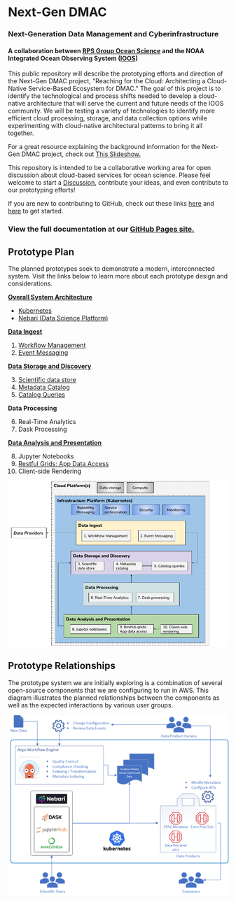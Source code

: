 # Next-Gen DMAC
### Next-Generation Data Management and Cyberinfrastructure
#### A collaboration between [RPS Group Ocean Science](https://www.rpsgroup.com/services/oceans-and-coastal/) and the NOAA Integrated Ocean Observing System ([IOOS](https://ioos.noaa.gov/))
This public repository will describe the prototyping efforts and direction of the Next-Gen DMAC project, "Reaching for the Cloud: Architecting a Cloud-Native Service-Based Ecosystem for DMAC." The goal of this project is to identify the technological and process shifts needed to develop a cloud-native architecture that will serve the current and future needs of the IOOS community. We will be testing a variety of technologies to identify more efficient cloud processing, storage, and data collection options while experimenting with cloud-native architectural patterns to bring it all together.

For a great resource explaining the background information for the Next-Gen DMAC project, check out [This Slideshow.](https://github.com/asascience-open/nextgen-dmac/blob/main/docs/DMAC%20NextGen%20Background%20Info.pdf)

This repository is intended to be a collaborative working area for open discussion about cloud-based services for ocean science. Please feel welcome to start a [Discussion](https://github.com/asascience-open/nextgen-dmac/discussions), contribute your ideas, and even contribute to our prototyping efforts!

If you are new to contributing to GitHub, check out these links [here](https://docs.github.com/en/pull-requests/collaborating-with-pull-requests/proposing-changes-to-your-work-with-pull-requests/creating-a-pull-request) and [here](https://www.youtube.com/watch?v=gvvvdearAPE) to get started.

### View the full documentation at our [GitHub Pages site.](https://asascience-open.github.io/nextgen-dmac/)

## Prototype Plan

The planned prototypes seek to demonstrate a modern, interconnected system. Visit the links below to learn more about each prototype design and considerations.

**[Overall System Architecture](https://asascience-open.github.io/nextgen-dmac/architecture/architecture.html)**
- [Kubernetes](https://asascience-open.github.io/nextgen-dmac/architecture/kubernetes.html)
- [Nebari (Data Science Platform)](https://asascience-open.github.io/nextgen-dmac/architecture/nebari.html)

**[Data Ingest](https://asascience-open.github.io/nextgen-dmac/ingest/ingest.html)**

1. [Workflow Management](https://asascience-open.github.io/nextgen-dmac/ingest/workflows.html)
2. [Event Messaging](https://asascience-open.github.io/nextgen-dmac/ingest/events.html)

**[Data Storage and Discovery](https://asascience-open.github.io/nextgen-dmac/metadata/storage-and-discovery.html)**

3.  [Scientific data store](https://asascience-open.github.io/nextgen-dmac/metadata/data-formats.html)
4.  [Metadata Catalog](https://asascience-open.github.io/nextgen-dmac/metadata/catalog.html)
5.  [Catalog Queries](https://asascience-open.github.io/nextgen-dmac/metadata/queries.html)

**Data Processing**

6. Real-Time Analytics
7. Dask Processing

**[Data Analysis and Presentation](https://asascience-open.github.io/nextgen-dmac/analysis/analysis.html)**

8. Jupyter Notebooks
9. [Restful Grids: App Data Access](https://asascience-open.github.io/nextgen-dmac/analysis/data-access.html)
10. Client-side Rendering

![Prototype diagram](/docs/assets/prototype-diagram.png)


## Prototype Relationships

The prototype system we are initially exploring is a combination of several open-source components that we are configuring to run in AWS. This diagram illustrates the planned relationships between the components as well as the expected interactions by various user groups.

![Prototype diagram](/docs/assets/prototype-relationships.png)
